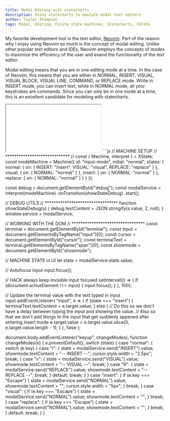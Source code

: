 ```yaml
---
title: Modal Editing with statecharts
description: Using statecharts to emulate modal text editors
author: Taylor Thompson
tags: Modal, Editing, Finite state machines, Statecharts, XState
---
```


My favorite development tool is the text editor, [Neovim](https://github.com/neovim/neovim). Part of the reason why I enjoy using Neovim so much is the concept of modal editing. Unlike other popular text editors and IDEs, Neovim employs the concepts of _modes_ to maximize the efficiency of the user and exand the functionality of the text editor.

Modal editing means that you are in one editing mode at a time. In the case of Neovim, this means that you are either in NORMAL, INSERT, VISUAL, VISUAL BLOCK, VISUAL LINE, COMMAND, or REPLACE mode. While in INSERT mode, you can insert text, while in NORMAL mode, all your keystrokes are commands. Since you can only be in one mode at a time, this is an excellent candidate for modeling with statecharts.

<iframe src="/modal-editing/demo.html"></iframe>
```js
// MACHINE SETUP
// *****************************
//
const { Machine, interpret } = XState;
const modeMachine = Machine({
  id: "input-mode",
  initial: "normal",
  states: {
    normal: {
      on: { INSERT: "insert", VISUAL: "visual", REPLACE: "replace" }
    },
    visual: {
      on: { NORMAL: "normal" }
    },
    insert: {
      on: { NORMAL: "normal" }
    },
    replace: {
      on: { NORMAL: "normal" }
    }
  }
});

const debug = document.getElementById("debug");
const modalService = interpret(modeMachine)
  .onTransition(showStateDebug)
  .start();

// DEBUG UTILS
// *********************************
function showStateDebug(s) {
  debug.textContent = JSON.stringify(s.value, 2, null);
}
window.service = modalService;

// WORKING WITH THE DOM
// *********************************
const terminal = document.getElementById("terminal");
const input = document.getElementsByTagName("input")[0];
const cursor = document.getElementById("cursor");
const terminalText = terminal.getElementsByTagName("span")[0];
const showmode = document.getElementById("showmode");

// MACHINE STATE in UI
let state = modalService.state.value;

// Autofocus input
input.focus();

// HACK always keep invisible input focused
setInterval(() => {
  if (document.activeElement !== input) {
    input.focus();
  }
}, 100);

// Update the terminal value with the text typed in input
input.addEventListener(
  "input",
  e => {
    if (state === "insert") {
      terminalText.textContent = e.target.value;
    } else {
      // Do this so we don't have a delay between typing the input and showing the value.
      // Also so that we don't add things to the input that get suddenly appened after entering insert mode
      e.target.value = e.target.value.slice(0, e.target.value.length - 1);
    }
  },
  false
);

document.body.addEventListener("keyup", changeModes);
function changeModes(e) {
  e.preventDefault();
  switch (state) {
    case "normal": {
      switch (e.key) {
        case "i": {
          state = modalService.send("INSERT").value;
          showmode.textContent = "-- INSERT --";
          cursor.style.width = "2.5px";
          break;
        }
        case "v": {
          state = modalService.send("VISUAL").value;
          showmode.textContent = "-- VISUAL --";
          break;
        }
        case "R": {
          state = modalService.send("REPLACE").value;
          showmode.textContent = "-- REPLACE --";
          break;
        }
        default:
          break;
      }
    }
    case "insert": {
      if (e.key === "Escape") {
        state = modalService.send("NORMAL").value;
        showmode.textContent = "";
        cursor.style.width = "5px";
      }
      break;
    }
    case "visual": {
      if (e.key === "Escape") {
        state = modalService.send("NORMAL").value;
        showmode.textContent = "";
      }
      break;
    }
    case "replace": {
      if (e.key === "Escape") {
        state = modalService.send("NORMAL").value;
        showmode.textContent = "";
      }
      break;
    }
    default:
      break;
  }
}
```
